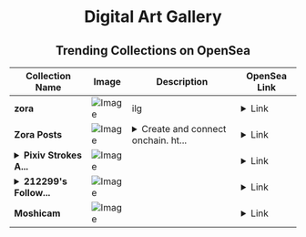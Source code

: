 <div align="center">

# Digital Art Gallery

## Trending Collections on OpenSea

| Collection Name                       | Image                                                                                     | Description                       | OpenSea Link                                                                                          |
|---------------------------------------|-------------------------------------------------------------------------------------------|-----------------------------------|--------------------------------------------------------------------------------------------------------|
| **zora** | ![Image](https://i.seadn.io/s/raw/files/42640d916b474ab36a04f9a28fb4c5b9.jpg?w=500&auto=format?w=200&auto=format) | ilg | <details><summary>Link</summary>[zora](https://opensea.io/collection/zora-11081)</details> |
| **Zora Posts** | ![Image](https://i.seadn.io/s/raw/files/bb15411901f9a7266047310f612fb145.jpg?w=500&auto=format?w=200&auto=format) | <details><summary>Create and connect onchain. ht...</summary>Create and connect onchain. https://zora.co</details> | <details><summary>Link</summary>[Zora Posts](https://opensea.io/collection/zora-posts-2836)</details> |
| **<details><summary>Pixiv Strokes A...</summary>Pixiv Strokes And Studio</details>** | ![Image](https://i.seadn.io/s/raw/files/ffbd87bd3bafee070ff51de953be81b2.jpg?w=500&auto=format?w=200&auto=format) |  | <details><summary>Link</summary>[Pixiv Strokes And Studio](https://opensea.io/collection/pixiv-strokes-and-studio)</details> |
| **<details><summary>212299's Follow...</summary>212299's Follower</details>** | ![Image](https://i.seadn.io/s/raw/files/19f9f090920392cc3650cbdf4361755b.png?w=500&auto=format?w=200&auto=format) |  | <details><summary>Link</summary>[212299's Follower](https://opensea.io/collection/212299-s-follower)</details> |
| **Moshicam** | ![Image](https://i.seadn.io/s/raw/files/076c60d003314af20368ed0d98e2fe4b.png?w=500&auto=format?w=200&auto=format) |  | <details><summary>Link</summary>[Moshicam](https://opensea.io/collection/moshicam-3990)</details> |

</div>